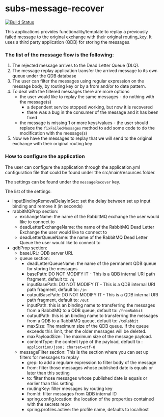 # subs-message-recover

[![Build Status](https://travis-ci.org/EMBL-EBI-SUBS/subs-message-recover.svg?branch=master)](https://travis-ci.org/EMBL-EBI-SUBS/subs-message-recover)

This applications provides functionality/template to replay a previously failed message to the original exchange with their original routing_key.
It uses a third party application (QDB) for storing the messages.

### The list of the message flow is the following:

1. The rejected message arrives to the Dead Letter Queue (DLQ).
2. The message replay application transfer the arrived message to its own queue under the QDB database
3. The user can filter the messages using regular expression on the message body, by routing key or by a from and/or to date pattern.
4. To deal with the filtered messages there are more options:
   - the user would like to replay the same messages - do nothing with the message(s)
     - a dependent service stopped working, but now it is recovered
     - there was a bug in the consumer of the message and it has been fixed
   - the message is missing 1 or more keys/values - the user should replace the `fixFailedMessages` method to add some code to do the modification with the message(s)
5. Now we have the messages to replay that we will send to the original exchange with their original routing key


### How to configure the application

The user can configure the application through the application.yml configuration file that could be found under the src/main/resources folder.

The settings can be found under the `messageRecover` key.

The list of the settings:

- inputBindingRemovalDelayInSec: set the delay between set up input binding and remove it (in seconds) 
- rabbitMQProp section:
  - exchangeName: the name of the RabbitMQ exchange the user would like to connect to
  - deadLetterExchangeName: the name of the RabbitMQ Dead Letter Exchange the user would like to connect to
  - deadLetterQueueName: the name of the RabbitMQ Dead Letter Queue the user would like to connect to
- qdbProp section:
  - baseURL: QDB server URL
  - queue section:
    - deadLetterQueueName: the name of the permanent QDB queue for storing the messages
    - basePath: DO NOT MODIFY IT - This is a QDB internal URI path fragment, default to: `/q`
    - inputBasePath: DO NOT MODIFY IT - This is a QDB internal URI path fragment, default to: `/in`
    - outputBasePath: DO NOT MODIFY IT - This is a QDB internal URI path fragment, default to: `/out`
    - inputPath: this is an binding name to transferring the messages from a RabbitMQ to a QDB queue, default to: `/fromRabbit`
    - outputPath: this is an binding name to transferring the messages from a QDB to a RabbitMQ queue, default to: `/toRabbit`
    - maxSize: The maximum size of the QDB queue. If the queue exceeds this limit, then the older messages will be deleted.
    - maxPayloadSize: The maximum size of the message payload.
    - contentType: the content type of the payload, default to : `application/json; charset=utf-8`
  - messageFilter section: This is the section where you can set up filters for messages to replay
    - grep: to add a regulare expression to filter body of the message
    - from: filter those messages whose published date is equals or later than this setting  
    - to: filter those messages whose published date is equals or earlier than this setting
    - routingKey: filter messages by routing key
    - fromId: filter messages from QDB internal ID
    - spring.config.location: the location of the properties contained with the secrets repo
    - spring.profiles.active: the profile name, defaults to localhost

